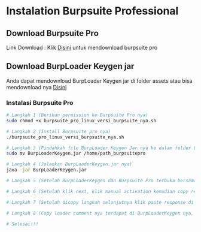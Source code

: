 # Instalation Burpsuite Professional

## Download Burpsuite Pro
Link Download : Klik [Disini](https://portswigger.net/burp/releases#professional) untuk mendownload burpsuite pro

## Download BurpLoader Keygen jar
Anda dapat mendownload BurpLoader Keygen jar di folder assets atau bisa mendownload nya [Disini](https://drive.google.com/file/d/1zEbHJoqKK2VZEWnXw0g8heTaG6DtS7JC/view?usp=sharing) 

### Instalasi Burpsuite Pro
```bash
# Langkah 1 (Berikan permission ke Burpsuite Pro nya)
sudo chmod +x burpsuite_pro_linux_versi_burpsuite_nya.sh

# Langkah 2 (Install Burpsuite pro nya)
./burpsuite_pro_linux_versi_burpsuite_nya.sh

# Langkah 3 (Pindahkah file BurpLoader Keygen Jar nya ke dalam folder BurpSuitePro nya)
sudo mv BurpLoaderKeygen.jar /home/path_burpsuitepro

# Langkah 4 (Jalankan BurpLoaderKeygen.jar nya)
java -jar BurpLoaderKeygen.jar

# Langkah 5 (Setelah BurpLoaderKeygen dan Burpsuite Pro terbuka bersamaan, copy license BurpLoaderKeygen nya dan paste ke Burpsuite Pro nya. Setelah itu klik next)

# Langkah 6 (Setelah klik next, klik manual activation kemudian copy request Burpsuite Pro nya ke dalam BurpLoaderKeygen nya)

# Langkah 7 (Setelah dicopy langkah selanjutnya klik paste response di BurpLoaderKeygen nya, kemudian klik next dan klik finish)

# Langkah 8 (Copy loader comment nya terdapat di BurpLoaderKeygen nya, setelah itu edit application Burpsuite Pro nya dan masukkan loader comment tersebut ke dalam Command nya dan klik save)

# Selesai!!!
```